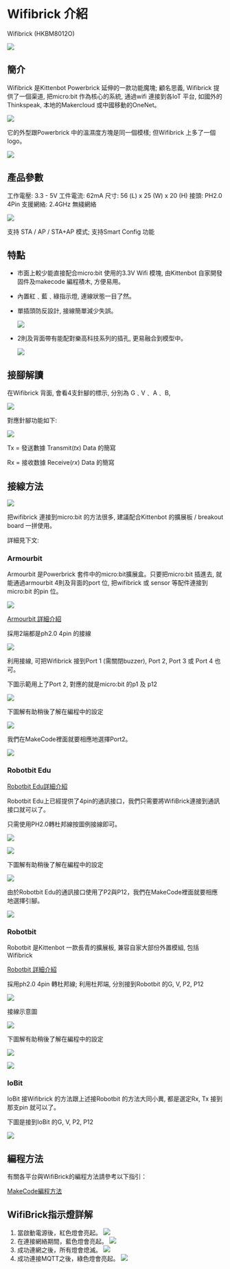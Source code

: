 # Wifibrick 介紹

Wifibrick (HKBM8012O)

![](./introimage/wifibrick.png)

## 簡介

Wifibrick 是Kittenbot Powerbrick 延伸的一款功能魔塊; 顧名思義, Wifibrick 提供了一個渠道, 把micro:bit 作為核心的系統, 通過wifi 連接到各IoT 平台, 如國外的Thinkspeak, 本地的Makercloud 或中國移動的OneNet。

 ![](./introimage/wifi-01-1.png)

它的外型跟Powerbrick 中的溫濕度方塊是同一個模樣; 但Wifibrick 上多了一個logo。

 ![](./introimage/wifi-02.png)

## 產品參數	

工作電壓:  3.3 - 5V
工件電流:  62mA
尺寸: 56 (L) x 25 (W) x 20 (H)
接頭: PH2.0 4Pin
支援網絡: 2.4GHz 無綫網絡

 ![](./introimage/wifi-05-1.png)

支持 STA / AP / STA+AP 模式; 支持Smart Config 功能

## 特點	

- 巿面上較少能直接配合micro:bit 使用的3.3V Wifi 模塊, 由Kittenbot 自家開發固件及makecode 編程積木, 方便易用。

- 內置紅﹑藍﹑綠指示燈, 連線狀態一目了然。

- 單插頭防反設計, 接線簡單減少失誤。

     ![](./introimage/wifi-04-1.png)

- 2則及背面帶有能配對樂高科技系列的插孔, 更易融合到模型中。

     ![](./introimage/wifi-09-1.png)

## 接腳解讀

在Wifibrick 背面, 會看4支針腳的標示, 分別為 G﹑V﹑ A﹑ B, 

 ![](./introimage/wifi-22-1.png)

對應針腳功能如下:

 ![](./introimage/wifi-23-1.png)

Tx = 發送數據 Transmit(*tx*) Data 的簡寫

Rx = 接收数據 Receive(*rx*) Data 的簡寫

## 接線方法

 ![](./introimage/wifi-06-1.png)

把wifibrick 連接到micro:bit 的方法很多, 建議配合Kittenbot 的擴展板 / breakout board 一拼使用。

詳細見下文:

### Armourbit

Armourbit 是Powerbrick 套件中的micro:bit擴展盒。只要把micro:bit 插進去, 就能通過armourbit 4則及背面的port 位, 把wifibrick 或 sensor 等配件連接到micro:bit 的pin 位。

 ![](./introimage/wifi-07-1.png)

[Armourbit 詳細介紹](../../Microbit_eboard/Armourbit.md)

採用2端都是ph2.0 4pin 的接線

 ![](./introimage/wifi-08-1.png)

利用接線, 可把Wifibrick 接到Port 1 (需關閉buzzer), Port 2, Port 3 或 Port 4 也可。

下圖示範用上了Port 2, 對應的就是micro:bit 的p1 及 p12

![](./introimage/wifibrick_armourbit.png)

下圖解有助稍後了解在編程中的設定

 ![](./introimage/wifi-12-1.png)

我們在MakeCode裡面就要相應地選擇Port2。

![](./introimage/armourbit.png)

### Robotbit Edu

[Robotbit Edu詳細介紹](../../Microbit_eboard/Robotbit_edu/robotbitedu.md)

Robotbit Edu上已經提供了4pin的通訊接口，我們只需要將WifiBrick連接到通訊接口就可以了。

只需使用PH2.0轉杜邦線按圖例接線即可。

![](./introimage/wifi-16-1.png)

![](./introimage/wifibrick_edu.png)

下圖解有助稍後了解在編程中的設定

 ![](./introimage/wifi-18-1.png)

由於Robotbit Edu的通訊接口使用了P2與P12，我們在MakeCode裡面就要相應地選擇引腳。

![](./introimage/edu2.png)

### Robotbit

Robotbit 是Kittenbot 一款長青的擴展板, 兼容自家大部份外置模組, 包括Wifibrick

[Robotbit 詳細介紹](https://kittenbothk.readthedocs.io/en/latest/Microbit%20eboard/Robotbitfull.html#)

採用ph2.0 4pin 轉杜邦線; 利用杜邦端, 分別接到Robotbit 的G, V, P2, P12

 ![](./introimage/wifi-16-1.png)

接線示意圖

![](./introimage/wifibrick_robotbit.png)

下圖解有助稍後了解在編程中的設定

 ![](./introimage/wifi-18-1.png)

![](./introimage/edu2.png)

### IoBit

IoBit 接Wifibrick 的方法跟上述接Robotbit 的方法大同小異, 都是選定Rx, Tx 接到那支pin 就可以了。

下圖是接到IoBit 的G, V, P2, P12

 ![](./introimage/iobit.png)

## 編程方法

有關各平台與WifiBrick的編程方法請參考以下指引：

[MakeCode編程方法](../MakeCode/index.rst)

## WifiBrick指示燈詳解

1. 當啟動電源後，紅色燈會亮起。
![](./introimage/led1.png)
2. 在連接網絡期間，藍色燈會亮起。
![](./introimage/led2.png)
3. 成功連網之後，所有燈會熄滅。
![](./introimage/led3.png)
4. 成功連接MQTT之後，綠色燈會亮起。
![](./introimage/led4.png)